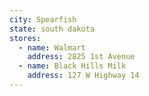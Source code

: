 ```yaml
---
city: Spearfish
state: south dakota
stores:
  - name: Walmart
    address: 2825 1st Avenue
  - name: Black Hills Milk
    address: 127 W Highway 14
---
```

